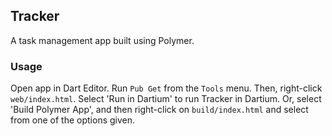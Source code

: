 ## Tracker

A task management app built using Polymer.

### Usage

Open app in Dart Editor. Run `Pub Get` from the `Tools` menu. Then,
right-click `web/index.html`. Select 'Run in Dartium' to run Tracker in
Dartium. Or, select 'Build Polymer App', and then right-click on
`build/index.html` and select from one of the options given.




